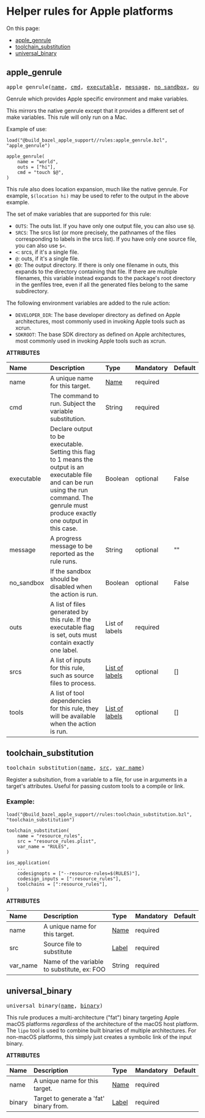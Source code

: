 <!-- Generated with Stardoc, Do Not Edit! -->


# Helper rules for Apple platforms

On this page:

  * [apple_genrule](#apple_genrule)
  * [toolchain_substitution](#toolchain_substitution)
  * [universal_binary](#universal_binary)

<a id="#apple_genrule"></a>

## apple_genrule

<pre>
apple_genrule(<a href="#apple_genrule-name">name</a>, <a href="#apple_genrule-cmd">cmd</a>, <a href="#apple_genrule-executable">executable</a>, <a href="#apple_genrule-message">message</a>, <a href="#apple_genrule-no_sandbox">no_sandbox</a>, <a href="#apple_genrule-outs">outs</a>, <a href="#apple_genrule-srcs">srcs</a>, <a href="#apple_genrule-tools">tools</a>)
</pre>

Genrule which provides Apple specific environment and make variables.

This mirrors the native genrule except that it provides a different set of
make variables. This rule will only run on a Mac.

Example of use:

```
load("@build_bazel_apple_support//rules:apple_genrule.bzl", "apple_genrule")

apple_genrule(
    name = "world",
    outs = ["hi"],
    cmd = "touch $@",
)
```

This rule also does location expansion, much like the native genrule.
For example, `$(location hi)` may be used to refer to the output in the
above example.

The set of make variables that are supported for this rule:

* `OUTS`: The outs list. If you have only one output file, you can also use
          `$@`.
* `SRCS`: The srcs list (or more precisely, the pathnames of the files
          corresponding to labels in the srcs list). If you have only one
          source file, you can also use `$<`.
* `<`: srcs, if it's a single file.
* `@`: outs, if it's a single file.
* `@D`: The output directory. If there is only one filename in outs, this
        expands to the directory containing that file. If there are
        multiple filenames, this variable instead expands to the package's
        root directory in the genfiles tree, even if all the generated
        files belong to the same subdirectory.

The following environment variables are added to the rule action:

* `DEVELOPER_DIR`: The base developer directory as defined on Apple
                   architectures, most commonly used in invoking Apple
                   tools such as xcrun.
* `SDKROOT`: The base SDK directory as defined on Apple architectures, most
             commonly used in invoking Apple tools such as xcrun.


**ATTRIBUTES**


| Name  | Description | Type | Mandatory | Default |
| :------------- | :------------- | :------------- | :------------- | :------------- |
| <a id="apple_genrule-name"></a>name |  A unique name for this target.   | <a href="https://bazel.build/docs/build-ref.html#name">Name</a> | required |  |
| <a id="apple_genrule-cmd"></a>cmd |  The command to run. Subject the variable substitution.   | String | required |  |
| <a id="apple_genrule-executable"></a>executable |  Declare output to be executable. Setting this flag to 1 means the output is an executable file and can be run using the run command. The genrule must produce exactly one output in this case.   | Boolean | optional | False |
| <a id="apple_genrule-message"></a>message |  A progress message to be reported as the rule runs.   | String | optional | "" |
| <a id="apple_genrule-no_sandbox"></a>no_sandbox |  If the sandbox should be disabled when the action is run.   | Boolean | optional | False |
| <a id="apple_genrule-outs"></a>outs |  A list of files generated by this rule. If the executable flag is set, outs must contain exactly one label.   | List of labels | required |  |
| <a id="apple_genrule-srcs"></a>srcs |  A list of inputs for this rule, such as source files to process.   | <a href="https://bazel.build/docs/build-ref.html#labels">List of labels</a> | optional | [] |
| <a id="apple_genrule-tools"></a>tools |  A list of tool dependencies for this rule, they will be available when the action is run.   | <a href="https://bazel.build/docs/build-ref.html#labels">List of labels</a> | optional | [] |


<a id="#toolchain_substitution"></a>

## toolchain_substitution

<pre>
toolchain_substitution(<a href="#toolchain_substitution-name">name</a>, <a href="#toolchain_substitution-src">src</a>, <a href="#toolchain_substitution-var_name">var_name</a>)
</pre>


Register a subsitution, from a variable to a file, for use in arguments in a
target's attributes. Useful for passing custom tools to a compile or link.

### Example:

```bzl
load("@build_bazel_apple_support//rules:toolchain_substitution.bzl", "toolchain_substitution")

toolchain_substitution(
    name = "resource_rules",
    src = "resource_rules.plist",
    var_name = "RULES",
)

ios_application(
    ...
    codesignopts = ["--resource-rules=$(RULES)"],
    codesign_inputs = [":resource_rules"],
    toolchains = [":resource_rules"],
)
```


**ATTRIBUTES**


| Name  | Description | Type | Mandatory | Default |
| :------------- | :------------- | :------------- | :------------- | :------------- |
| <a id="toolchain_substitution-name"></a>name |  A unique name for this target.   | <a href="https://bazel.build/docs/build-ref.html#name">Name</a> | required |  |
| <a id="toolchain_substitution-src"></a>src |  Source file to substitute   | <a href="https://bazel.build/docs/build-ref.html#labels">Label</a> | required |  |
| <a id="toolchain_substitution-var_name"></a>var_name |  Name of the variable to substitute, ex: FOO   | String | required |  |


<a id="#universal_binary"></a>

## universal_binary

<pre>
universal_binary(<a href="#universal_binary-name">name</a>, <a href="#universal_binary-binary">binary</a>)
</pre>


This rule produces a multi-architecture ("fat") binary targeting Apple macOS
platforms *regardless* of the architecture of the macOS host platform. The
`lipo` tool is used to combine built binaries of multiple architectures. For
non-macOS platforms, this simply just creates a symbolic link of the input
binary.


**ATTRIBUTES**


| Name  | Description | Type | Mandatory | Default |
| :------------- | :------------- | :------------- | :------------- | :------------- |
| <a id="universal_binary-name"></a>name |  A unique name for this target.   | <a href="https://bazel.build/docs/build-ref.html#name">Name</a> | required |  |
| <a id="universal_binary-binary"></a>binary |  Target to generate a 'fat' binary from.   | <a href="https://bazel.build/docs/build-ref.html#labels">Label</a> | required |  |


